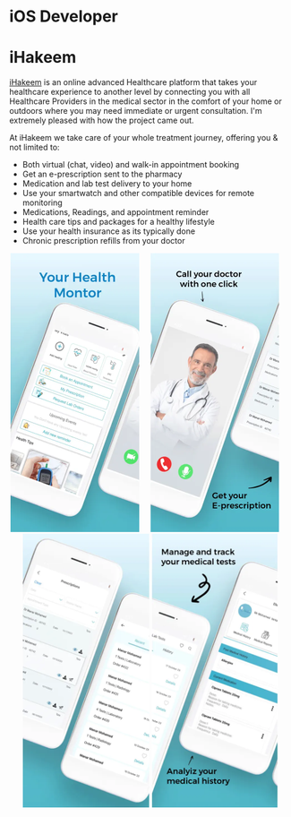 # iOS Developer 


# iHakeem

[iHakeem](https://apps.apple.com/us/app/ihakeem/id1536719251?platform=iphone) is an online advanced Healthcare platform that takes your healthcare experience to another level by connecting you with all Healthcare Providers in the medical sector in the comfort of your home or outdoors where you may need immediate or urgent consultation.
I'm extremely pleased with how the project came out. 

At iHakeem we take care of your whole treatment journey, offering you & not limited to:

- Both virtual (chat, video) and walk-in appointment booking
- Get an e-prescription sent to the pharmacy
- Medication and lab test delivery to your home
- Use your smartwatch and other compatible devices for remote monitoring
- Medications, Readings, and appointment reminder
- Health care tips and packages for a healthy lifestyle
- Use your health insurance as its typically done
- Chronic prescription refills from your doctor

<p align="center">
<img src="images/iHakeem/iHakeem1.png" width="230"  title="Word Guess">&nbsp;&nbsp;&nbsp;&nbsp;&nbsp;<img src="images/iHakeem/iHakeem2.png" width="230" title="Word Guess">&nbsp;&nbsp;&nbsp;&nbsp;&nbsp;<img src="images/iHakeem/iHakeem3.png" width="226" title="Word Guess">
  <img src="images/iHakeem/iHakeem4.png" width="226" title="Word Guess">
</p>



